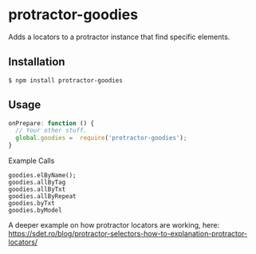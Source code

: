 protractor-goodies
===

Adds a locators to a protractor instance that find specific elements.
<!-- 
[![Build Status](https://travis-ci.org/MobileCaddy/protractor-ionic-locator.svg)](https://travis-ci.org/MobileCaddy/protractor-ionic-locator) -->

## Installation

`$ npm install protractor-goodies`

## Usage

```javascript
onPrepare: function () {
  // Your other stuff.
  global.goodies =  require('protractor-goodies');
}
```
Example Calls
```
goodies.elByName();
goodies.allByTag
goodies.allByTxt
goodies.allByRepeat
goodies.byTxt
goodies.byModel
```




A deeper example on how protractor locators are working, here: https://sdet.ro/blog/protractor-selectors-how-to-explanation-protractor-locators/